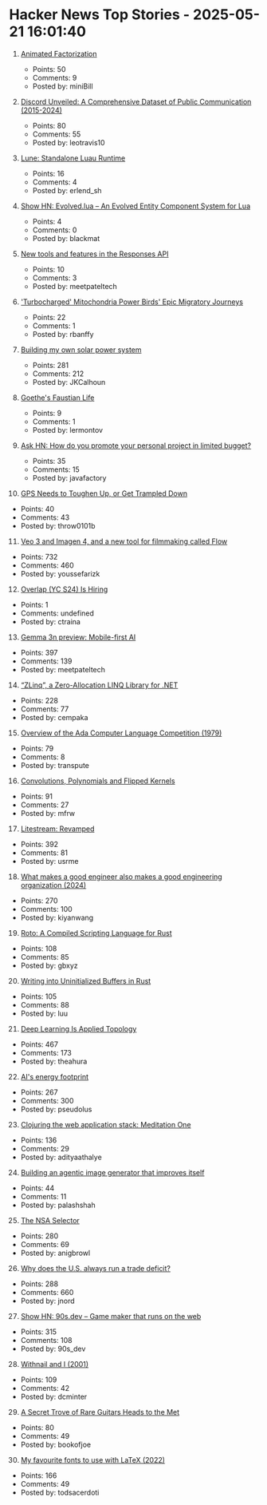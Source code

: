 # Hacker News Top Stories - 2025-05-21 16:01:40

1. [Animated Factorization](http://www.datapointed.net/visualizations/math/factorization/animated-diagrams/)
   - Points: 50
   - Comments: 9
   - Posted by: miniBill

2. [Discord Unveiled: A Comprehensive Dataset of Public Communication (2015-2024)](https://arxiv.org/abs/2502.00627)
   - Points: 80
   - Comments: 55
   - Posted by: leotravis10

3. [Lune: Standalone Luau Runtime](https://github.com/lune-org/lune)
   - Points: 16
   - Comments: 4
   - Posted by: erlend_sh

4. [Show HN: Evolved.lua – An Evolved Entity Component System for Lua](https://github.com/BlackMATov/evolved.lua)
   - Points: 4
   - Comments: 0
   - Posted by: blackmat

5. [New tools and features in the Responses API](https://openai.com/index/new-tools-and-features-in-the-responses-api)
   - Points: 10
   - Comments: 3
   - Posted by: meetpateltech

6. ['Turbocharged' Mitochondria Power Birds' Epic Migratory Journeys](https://www.quantamagazine.org/turbocharged-mitochondria-power-birds-epic-migratory-journeys-20250519/)
   - Points: 22
   - Comments: 1
   - Posted by: rbanffy

7. [Building my own solar power system](https://medium.com/@joe_5312/pg-e-sucks-or-how-i-learned-to-stop-worrying-and-love-building-my-own-solar-system-acf0c9f03f3b)
   - Points: 281
   - Comments: 212
   - Posted by: JKCalhoun

8. [Goethe's Faustian Life](https://www.commonwealmagazine.org/goethe-mitchell-wilson-faust-johann-biography)
   - Points: 9
   - Comments: 1
   - Posted by: lermontov

9. [Ask HN: How do you promote your personal project in limited bugget?](undefined)
   - Points: 35
   - Comments: 15
   - Posted by: javafactory

10. [GPS Needs to Toughen Up, or Get Trampled Down](https://aviationweek.com/business-aviation/safety-ops-regulation/gps-needs-toughen-or-get-trampled-down)
   - Points: 40
   - Comments: 43
   - Posted by: throw0101b

11. [Veo 3 and Imagen 4, and a new tool for filmmaking called Flow](https://blog.google/technology/ai/generative-media-models-io-2025/)
   - Points: 732
   - Comments: 460
   - Posted by: youssefarizk

12. [Overlap (YC S24) Is Hiring](https://www.ycombinator.com/companies/overlap/jobs/Z8IbFjD-product-engineer)
   - Points: 1
   - Comments: undefined
   - Posted by: ctraina

13. [Gemma 3n preview: Mobile-first AI](https://developers.googleblog.com/en/introducing-gemma-3n/)
   - Points: 397
   - Comments: 139
   - Posted by: meetpateltech

14. [“ZLinq”, a Zero-Allocation LINQ Library for .NET](https://neuecc.medium.com/zlinq-a-zero-allocation-linq-library-for-net-1bb0a3e5c749)
   - Points: 228
   - Comments: 77
   - Posted by: cempaka

15. [Overview of the Ada Computer Language Competition (1979)](https://iment.com/maida/computer/redref/)
   - Points: 79
   - Comments: 8
   - Posted by: transpute

16. [Convolutions, Polynomials and Flipped Kernels](https://eli.thegreenplace.net/2025/convolutions-polynomials-and-flipped-kernels/)
   - Points: 91
   - Comments: 27
   - Posted by: mfrw

17. [Litestream: Revamped](https://fly.io/blog/litestream-revamped/)
   - Points: 392
   - Comments: 81
   - Posted by: usrme

18. [What makes a good engineer also makes a good engineering organization (2024)](https://moxie.org/2024/09/23/a-good-engineer.html)
   - Points: 270
   - Comments: 100
   - Posted by: kiyanwang

19. [Roto: A Compiled Scripting Language for Rust](https://blog.nlnetlabs.nl/introducing-roto-a-compiled-scripting-language-for-rust/)
   - Points: 108
   - Comments: 85
   - Posted by: gbxyz

20. [Writing into Uninitialized Buffers in Rust](https://blog.sunfishcode.online/writingintouninitializedbuffersinrust/)
   - Points: 105
   - Comments: 88
   - Posted by: luu

21. [Deep Learning Is Applied Topology](https://theahura.substack.com/p/deep-learning-is-applied-topology)
   - Points: 467
   - Comments: 173
   - Posted by: theahura

22. [AI's energy footprint](https://www.technologyreview.com/2025/05/20/1116327/ai-energy-usage-climate-footprint-big-tech/)
   - Points: 267
   - Comments: 300
   - Posted by: pseudolus

23. [Clojuring the web application stack: Meditation One](https://www.evalapply.org/posts/clojure-web-app-from-scratch/index.html)
   - Points: 136
   - Comments: 29
   - Posted by: adityaathalye

24. [Building an agentic image generator that improves itself](https://simulate.trybezel.com/research/image_agent)
   - Points: 44
   - Comments: 11
   - Posted by: palashshah

25. [The NSA Selector](https://github.com/wenzellabs/the_NSA_selector)
   - Points: 280
   - Comments: 69
   - Posted by: anigbrowl

26. [Why does the U.S. always run a trade deficit?](https://libertystreeteconomics.newyorkfed.org/2025/05/why-does-the-u-s-always-run-a-trade-deficit/)
   - Points: 288
   - Comments: 660
   - Posted by: jnord

27. [Show HN: 90s.dev – Game maker that runs on the web](https://90s.dev/blog/finally-releasing-90s-dev.html)
   - Points: 315
   - Comments: 108
   - Posted by: 90s_dev

28. [Withnail and I (2001)](https://www.criterion.com/current/posts/122-withnail-and-i)
   - Points: 109
   - Comments: 42
   - Posted by: dcminter

29. [A Secret Trove of Rare Guitars Heads to the Met](https://www.newyorker.com/magazine/2025/05/26/a-secret-trove-of-rare-guitars-heads-to-the-met)
   - Points: 80
   - Comments: 49
   - Posted by: bookofjoe

30. [My favourite fonts to use with LaTeX (2022)](https://www.lfe.pt/latex/fonts/typography/2022/11/21/latex-fonts-part1.html)
   - Points: 166
   - Comments: 49
   - Posted by: todsacerdoti

